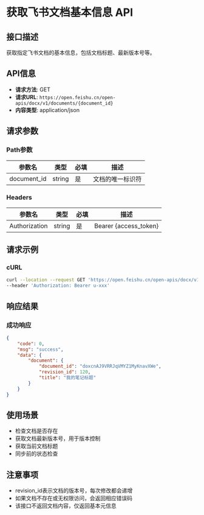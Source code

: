 # 获取飞书文档基本信息 API

## 接口描述
获取指定飞书文档的基本信息，包括文档标题、最新版本号等。

## API信息
- **请求方法**: GET
- **请求URL**: `https://open.feishu.cn/open-apis/docx/v1/documents/{document_id}`
- **内容类型**: application/json

## 请求参数

### Path参数
| 参数名 | 类型 | 必填 | 描述 |
|--------|------|------|------|
| document_id | string | 是 | 文档的唯一标识符 |

### Headers
| 参数名 | 类型 | 必填 | 描述 |
|--------|------|------|------|
| Authorization | string | 是 | Bearer {access_token} |

## 请求示例

### cURL
```bash
curl --location --request GET 'https://open.feishu.cn/open-apis/docx/v1/documents/doxcnAJ9VRRJqVMYZ1MyKnavXWe' \
--header 'Authorization: Bearer u-xxx'
```

## 响应结果

### 成功响应
```json
{
    "code": 0,
    "msg": "success", 
    "data": {
        "document": {
            "document_id": "doxcnAJ9VRRJqVMYZ1MyKnavXWe",
            "revision_id": 120,
            "title": "我的笔记标题"
        }
    }
}
```

## 使用场景
- 检查文档是否存在
- 获取文档最新版本号，用于版本控制
- 获取当前文档标题
- 同步前的状态检查

## 注意事项
- revision_id表示文档的版本号，每次修改都会递增
- 如果文档不存在或无权限访问，会返回相应错误码
- 该接口不返回文档内容，仅返回基本元信息 